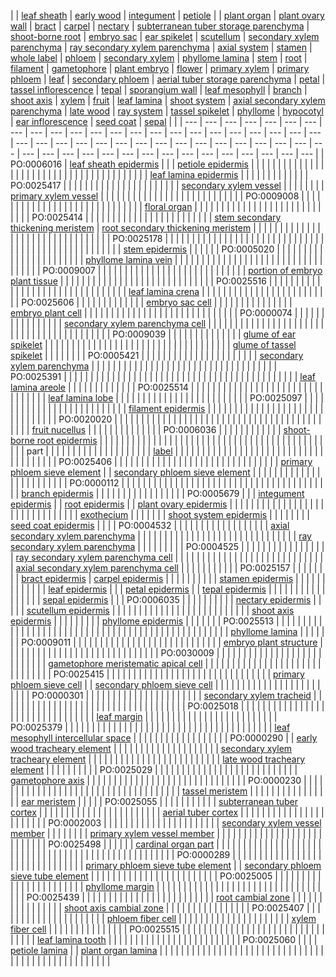 |  | [leaf sheath](http://purl.obolibrary.org/obo/PO_0020104) | [early wood](http://purl.obolibrary.org/obo/PO_0004515) | [integument](http://purl.obolibrary.org/obo/PO_0020021) | [petiole](http://purl.obolibrary.org/obo/PO_0020038) | [](http://purl.obolibrary.org/obo/NCBITaxon_1) | [plant organ](http://purl.obolibrary.org/obo/PO_0009008) | [plant ovary wall](http://purl.obolibrary.org/obo/PO_0005022) | [bract](http://purl.obolibrary.org/obo/PO_0009055) | [carpel](http://purl.obolibrary.org/obo/PO_0009030) | [nectary](http://purl.obolibrary.org/obo/PO_0009035) | [subterranean tuber storage parenchyma](http://purl.obolibrary.org/obo/PO_0025038) | [shoot-borne root](http://purl.obolibrary.org/obo/PO_0000042) | [embryo sac](http://purl.obolibrary.org/obo/PO_0025074) | [ear spikelet](http://purl.obolibrary.org/obo/PO_0006320) | [scutellum](http://purl.obolibrary.org/obo/PO_0020110) | [secondary xylem parenchyma](http://purl.obolibrary.org/obo/PO_0004532) | [ray secondary xylem parenchyma](http://purl.obolibrary.org/obo/PO_0004534) | [axial system](http://purl.obolibrary.org/obo/PO_0025410) | [stamen](http://purl.obolibrary.org/obo/PO_0009029) | [whole label](whole) | [phloem](http://purl.obolibrary.org/obo/PO_0005417) | [secondary xylem](http://purl.obolibrary.org/obo/PO_0005848) | [phyllome lamina](http://purl.obolibrary.org/obo/PO_0025396) | [stem](http://purl.obolibrary.org/obo/PO_0009047) | [root](http://purl.obolibrary.org/obo/PO_0009005) | [filament](http://purl.obolibrary.org/obo/PO_0009067) | [gametophore](http://purl.obolibrary.org/obo/PO_0030018) | [plant embryo](http://purl.obolibrary.org/obo/PO_0009009) | [flower](http://purl.obolibrary.org/obo/PO_0009046) | [primary xylem](http://purl.obolibrary.org/obo/PO_0005849) | [primary phloem](http://purl.obolibrary.org/obo/PO_0006075) | [leaf](http://purl.obolibrary.org/obo/PO_0025034) | [secondary phloem](http://purl.obolibrary.org/obo/PO_0005043) | [aerial tuber storage parenchyma](http://purl.obolibrary.org/obo/PO_0025039) | [petal](http://purl.obolibrary.org/obo/PO_0009032) | [tassel inflorescence](http://purl.obolibrary.org/obo/PO_0020126) | [tepal](http://purl.obolibrary.org/obo/PO_0009033) | [sporangium wall](http://purl.obolibrary.org/obo/PO_0025306) | [leaf mesophyll](http://purl.obolibrary.org/obo/PO_0005645) | [branch](http://purl.obolibrary.org/obo/PO_0025073) | [shoot axis](http://purl.obolibrary.org/obo/PO_0025029) | [xylem](http://purl.obolibrary.org/obo/PO_0005352) | [fruit](http://purl.obolibrary.org/obo/PO_0009001) | [leaf lamina](http://purl.obolibrary.org/obo/PO_0020039) | [shoot system](http://purl.obolibrary.org/obo/PO_0009006) | [axial secondary xylem parenchyma](http://purl.obolibrary.org/obo/PO_0004533) | [late wood](http://purl.obolibrary.org/obo/PO_0004516) | [ray system](http://purl.obolibrary.org/obo/PO_0025411) | [tassel spikelet](http://purl.obolibrary.org/obo/PO_0006309) | [phyllome](http://purl.obolibrary.org/obo/PO_0006001) | [hypocotyl](http://purl.obolibrary.org/obo/PO_0020100) | [ear inflorescence](http://purl.obolibrary.org/obo/PO_0020136) | [seed coat](http://purl.obolibrary.org/obo/PO_0009088) | [sepal](http://purl.obolibrary.org/obo/PO_0009031) |
|  | --- | --- | --- | --- | --- | --- | --- | --- | --- | --- | --- | --- | --- | --- | --- | --- | --- | --- | --- | --- | --- | --- | --- | --- | --- | --- | --- | --- | --- | --- | --- | --- | --- | --- | --- | --- | --- | --- | --- | --- | --- | --- | --- | --- | --- | --- | --- | --- | --- | --- | --- | --- | --- | --- |
| PO:0006016 | [leaf sheath epidermis](http://purl.obolibrary.org/obo/PO_0025249) |  |  | [petiole epidermis](http://purl.obolibrary.org/obo/PO_0000051) |  |  |  |  |  |  |  |  |  |  |  |  |  |  |  |  |  |  |  |  |  |  |  |  |  |  |  |  |  |  |  |  |  |  |  |  |  |  |  | [leaf lamina epidermis](http://purl.obolibrary.org/obo/PO_0000047) |  |  |  |  |  |  |  |  |  |  |  |
| PO:0025417 |  |  |  |  |  |  |  |  |  |  |  |  |  |  |  |  |  |  |  |  |  | [secondary xylem vessel](http://purl.obolibrary.org/obo/PO_0025451) |  |  |  |  |  |  |  | [primary xylem vessel](http://purl.obolibrary.org/obo/PO_0025450) |  |  |  |  |  |  |  |  |  |  |  |  |  |  |  |  |  |  |  |  |  |  |  |  |  |
| PO:0009008 |  |  |  |  |  |  |  |  |  |  |  |  |  |  |  |  |  |  |  |  |  |  |  |  |  |  |  |  | [floral organ](http://purl.obolibrary.org/obo/PO_0025395) |  |  |  |  |  |  |  |  |  |  |  |  |  |  |  |  |  |  |  |  |  |  |  |  |  |  |
| PO:0025414 |  |  |  |  |  |  |  |  |  |  |  |  |  |  |  |  |  |  |  |  |  |  |  | [stem secondary thickening meristem](http://purl.obolibrary.org/obo/PO_0025442) | [root secondary thickening meristem](http://purl.obolibrary.org/obo/PO_0025443) |  |  |  |  |  |  |  |  |  |  |  |  |  |  |  |  |  |  |  |  |  |  |  |  |  |  |  |  |  |  |
| PO:0025178 |  |  |  |  |  |  |  |  |  |  |  |  |  |  |  |  |  |  |  |  |  |  |  |  |  |  |  |  |  |  |  |  |  |  |  |  |  |  |  |  |  |  |  |  |  |  |  |  |  |  | [stem epidermis](http://purl.obolibrary.org/obo/PO_0025178) |  |  |  |  |
| PO:0005020 |  |  |  |  |  |  |  |  |  |  |  |  |  |  |  |  |  |  |  |  |  |  | [phyllome lamina vein](http://purl.obolibrary.org/obo/PO_0025348) |  |  |  |  |  |  |  |  |  |  |  |  |  |  |  |  |  |  |  |  |  |  |  |  |  |  |  |  |  |  |  |  |
| PO:0009007 |  |  |  |  |  |  |  |  |  |  |  |  |  |  |  |  |  |  |  |  |  |  |  |  |  |  |  | [portion of embryo plant tissue](http://purl.obolibrary.org/obo/PO_0025233) |  |  |  |  |  |  |  |  |  |  |  |  |  |  |  |  |  |  |  |  |  |  |  |  |  |  |  |
| PO:0025516 |  |  |  |  |  |  |  |  |  |  |  |  |  |  |  |  |  |  |  |  |  |  |  |  |  |  |  |  |  |  |  | [leaf lamina crena](http://purl.obolibrary.org/obo/PO_0025519) |  |  |  |  |  |  |  |  |  |  |  |  |  |  |  |  |  |  |  |  |  |  |  |
| PO:0025606 |  |  |  |  |  |  |  |  |  |  |  |  | [embryo sac cell](http://purl.obolibrary.org/obo/PO_0025026) |  |  |  |  |  |  |  |  |  |  |  |  |  |  | [embryo plant cell](http://purl.obolibrary.org/obo/PO_0025028) |  |  |  |  |  |  |  |  |  |  |  |  |  |  |  |  |  |  |  |  |  |  |  |  |  |  |  |
| PO:0000074 |  |  |  |  |  |  |  |  |  |  |  |  |  |  |  | [secondary xylem parenchyma cell](http://purl.obolibrary.org/obo/PO_0004525) |  |  |  |  |  |  |  |  |  |  |  |  |  |  |  |  |  |  |  |  |  |  |  |  |  |  |  |  |  |  |  |  |  |  |  |  |  |  |  |
| PO:0009039 |  |  |  |  |  |  |  |  |  |  |  |  |  | [glume of ear spikelet](http://purl.obolibrary.org/obo/PO_0006367) |  |  |  |  |  |  |  |  |  |  |  |  |  |  |  |  |  |  |  |  |  |  |  |  |  |  |  |  |  |  |  |  |  |  | [glume of tassel spikelet](http://purl.obolibrary.org/obo/PO_0006368) |  |  |  |  |  |  |
| PO:0005421 |  |  |  |  |  |  |  |  |  |  |  |  |  |  |  |  |  |  |  |  |  | [secondary xylem parenchyma](http://purl.obolibrary.org/obo/PO_0004532) |  |  |  |  |  |  |  |  |  |  |  |  |  |  |  |  |  |  |  |  |  |  |  |  |  |  |  |  |  |  |  |  |  |
| PO:0025391 |  |  |  |  |  |  |  |  |  |  |  |  |  |  |  |  |  |  |  |  |  |  |  |  |  |  |  |  |  |  |  |  |  |  |  |  |  |  |  |  |  |  |  | [leaf lamina areole](http://purl.obolibrary.org/obo/PO_0025392) |  |  |  |  |  |  |  |  |  |  |  |
| PO:0025514 |  |  |  |  |  |  |  |  |  |  |  |  |  |  |  |  |  |  |  |  |  |  |  |  |  |  |  |  |  |  |  | [leaf lamina lobe](http://purl.obolibrary.org/obo/PO_0025517) |  |  |  |  |  |  |  |  |  |  |  |  |  |  |  |  |  |  |  |  |  |  |  |
| PO:0025097 |  |  |  |  |  |  |  |  |  |  |  |  |  |  |  |  |  |  |  |  |  |  |  |  |  | [filament epidermis](http://purl.obolibrary.org/obo/PO_0006060) |  |  |  |  |  |  |  |  |  |  |  |  |  |  |  |  |  |  |  |  |  |  |  |  |  |  |  |  |  |
| PO:0020020 |  |  |  |  |  |  |  |  |  |  |  |  |  |  |  |  |  |  |  |  |  |  |  |  |  |  |  |  |  |  |  |  |  |  |  |  |  |  |  |  |  |  | [fruit nucellus](http://purl.obolibrary.org/obo/PO_0008005) |  |  |  |  |  |  |  |  |  |  |  |  |
| PO:0006036 |  |  |  |  |  |  |  |  |  |  |  | [shoot-borne root epidermis](http://purl.obolibrary.org/obo/PO_0006039) |  |  |  |  |  |  |  |  |  |  |  |  |  |  |  |  |  |  |  |  |  |  |  |  |  |  |  |  |  |  |  |  |  |  |  |  |  |  |  |  |  |  |  |
| part |  |  |  |  |  |  |  |  |  |  |  |  |  |  |  |  |  |  |  | [label](iri) |  |  |  |  |  |  |  |  |  |  |  |  |  |  |  |  |  |  |  |  |  |  |  |  |  |  |  |  |  |  |  |  |  |  |  |
| PO:0025406 |  |  |  |  |  |  |  |  |  |  |  |  |  |  |  |  |  |  |  |  |  |  |  |  |  |  |  |  |  |  | [primary phloem sieve element](http://purl.obolibrary.org/obo/PO_0025452) |  | [secondary phloem sieve element](http://purl.obolibrary.org/obo/PO_0025453) |  |  |  |  |  |  |  |  |  |  |  |  |  |  |  |  |  |  |  |  |  |  |
| PO:0000112 |  |  |  |  |  |  |  |  |  |  |  |  |  |  |  |  |  |  |  |  |  |  |  |  |  |  |  |  |  |  |  |  |  |  |  |  |  |  |  | [branch epidermis](http://purl.obolibrary.org/obo/PO_0025179) |  |  |  |  |  |  |  |  |  |  |  |  |  |  |  |
| PO:0005679 |  |  | [integument epidermis](http://purl.obolibrary.org/obo/PO_0006043) |  | [root epidermis](http://purl.obolibrary.org/obo/PO_0006036) |  | [plant ovary epidermis](http://purl.obolibrary.org/obo/PO_0006063) |  |  |  |  |  |  |  |  |  |  |  |  |  |  |  |  |  |  |  |  |  |  |  |  |  |  |  |  |  |  | [exothecium](http://purl.obolibrary.org/obo/PO_0030073) |  |  |  |  |  |  | [shoot system epidermis](http://purl.obolibrary.org/obo/PO_0006035) |  |  |  |  |  |  |  | [seed coat epidermis](http://purl.obolibrary.org/obo/PO_0006048) |  |  |
| PO:0004532 |  |  |  |  |  |  |  |  |  |  |  |  |  |  |  |  |  | [axial secondary xylem parenchyma](http://purl.obolibrary.org/obo/PO_0004533) |  |  |  |  |  |  |  |  |  |  |  |  |  |  |  |  |  |  |  |  |  |  |  |  |  |  |  |  |  | [ray secondary xylem parenchyma](http://purl.obolibrary.org/obo/PO_0004534) |  |  |  |  |  |  |  |
| PO:0004525 |  |  |  |  |  |  |  |  |  |  |  |  |  |  |  |  | [ray secondary xylem parenchyma cell](http://purl.obolibrary.org/obo/PO_0004527) |  |  |  |  |  |  |  |  |  |  |  |  |  |  |  |  |  |  |  |  |  |  |  |  |  |  |  |  | [axial secondary xylem parenchyma cell](http://purl.obolibrary.org/obo/PO_0004526) |  |  |  |  |  |  |  |  |  |
| PO:0025157 |  |  |  |  |  |  |  | [bract epidermis](http://purl.obolibrary.org/obo/PO_0025158) | [carpel epidermis](http://purl.obolibrary.org/obo/PO_0025096) |  |  |  |  |  |  |  |  |  | [stamen epidermis](http://purl.obolibrary.org/obo/PO_0025097) |  |  |  |  |  |  |  |  |  |  |  |  | [leaf epidermis](http://purl.obolibrary.org/obo/PO_0006016) |  |  | [petal epidermis](http://purl.obolibrary.org/obo/PO_0006041) |  | [tepal epidermis](http://purl.obolibrary.org/obo/PO_0025184) |  |  |  |  |  |  |  |  |  |  |  |  |  |  |  |  | [sepal epidermis](http://purl.obolibrary.org/obo/PO_0006040) |  |
| PO:0006035 |  |  |  |  |  |  |  |  |  | [nectary epidermis](http://purl.obolibrary.org/obo/PO_0000207) |  |  |  |  | [scutellum epidermis](http://purl.obolibrary.org/obo/PO_0006049) |  |  |  |  |  |  |  |  |  |  |  |  |  |  |  |  |  |  |  |  |  |  |  |  |  | [shoot axis epidermis](http://purl.obolibrary.org/obo/PO_0000112) |  |  |  |  |  |  |  |  | [phyllome epidermis](http://purl.obolibrary.org/obo/PO_0025157) |  |  |  |  |  |
| PO:0025513 |  |  |  |  |  |  |  |  |  |  |  |  |  |  |  |  |  |  |  |  |  |  |  |  |  |  |  |  |  |  |  |  |  |  |  |  |  |  |  |  |  |  |  |  |  |  |  |  |  | [phyllome lamina](http://purl.obolibrary.org/obo/PO_0025396) |  |  |  |  |  |
| PO:0009011 |  |  |  |  |  |  |  |  |  |  |  |  |  |  |  |  |  |  |  |  |  |  |  |  |  |  |  | [embryo plant structure](http://purl.obolibrary.org/obo/PO_0025099) |  |  |  |  |  |  |  |  |  |  |  |  |  |  |  |  |  |  |  |  |  |  |  |  |  |  |  |
| PO:0030009 |  |  |  |  |  |  |  |  |  |  |  |  |  |  |  |  |  |  |  |  |  |  |  |  |  |  | [gametophore meristematic apical cell](http://purl.obolibrary.org/obo/PO_0030019) |  |  |  |  |  |  |  |  |  |  |  |  |  |  |  |  |  |  |  |  |  |  |  |  |  |  |  |  |
| PO:0025415 |  |  |  |  |  |  |  |  |  |  |  |  |  |  |  |  |  |  |  |  |  |  |  |  |  |  |  |  |  |  | [primary phloem sieve cell](http://purl.obolibrary.org/obo/PO_0025454) |  | [secondary phloem sieve cell](http://purl.obolibrary.org/obo/PO_0025456) |  |  |  |  |  |  |  |  |  |  |  |  |  |  |  |  |  |  |  |  |  |  |
| PO:0000301 |  |  |  |  |  |  |  |  |  |  |  |  |  |  |  |  |  |  |  |  |  | [secondary xylem tracheid](http://purl.obolibrary.org/obo/PO_0025447) |  |  |  |  |  |  |  |  |  |  |  |  |  |  |  |  |  |  |  |  |  |  |  |  |  |  |  |  |  |  |  |  |  |
| PO:0025018 |  |  |  |  |  |  |  |  |  |  |  |  |  |  |  |  |  |  |  |  |  |  |  |  |  |  |  |  |  |  |  | [leaf margin](http://purl.obolibrary.org/obo/PO_0020128) |  |  |  |  |  |  |  |  |  |  |  |  |  |  |  |  |  |  |  |  |  |  |  |
| PO:0025379 |  |  |  |  |  |  |  |  |  |  |  |  |  |  |  |  |  |  |  |  |  |  |  |  |  |  |  |  |  |  |  |  |  |  |  |  |  |  | [leaf mesophyll intercellular space](http://purl.obolibrary.org/obo/PO_0025380) |  |  |  |  |  |  |  |  |  |  |  |  |  |  |  |  |
| PO:0000290 |  | [early wood tracheary element](http://purl.obolibrary.org/obo/PO_0025461) |  |  |  |  |  |  |  |  |  |  |  |  |  |  |  |  |  |  |  | [secondary xylem tracheary element](http://purl.obolibrary.org/obo/PO_0025445) |  |  |  |  |  |  |  |  |  |  |  |  |  |  |  |  |  |  |  |  |  |  |  |  | [late wood tracheary element](http://purl.obolibrary.org/obo/PO_0025462) |  |  |  |  |  |  |  |  |
| PO:0025029 |  |  |  |  |  |  |  |  |  |  |  |  |  |  |  |  |  |  |  |  |  |  |  |  |  |  | [gametophore axis](http://purl.obolibrary.org/obo/PO_0030020) |  |  |  |  |  |  |  |  |  |  |  |  |  |  |  |  |  |  |  |  |  |  |  |  |  |  |  |  |
| PO:0000230 |  |  |  |  |  |  |  |  |  |  |  |  |  |  |  |  |  |  |  |  |  |  |  |  |  |  |  |  |  |  |  |  |  |  |  | [tassel meristem](http://purl.obolibrary.org/obo/PO_0009106) |  |  |  |  |  |  |  |  |  |  |  |  |  |  |  | [ear meristem](http://purl.obolibrary.org/obo/PO_0009109) |  |  |  |
| PO:0025055 |  |  |  |  |  |  |  |  |  |  | [subterranean tuber cortex](http://purl.obolibrary.org/obo/PO_0025057) |  |  |  |  |  |  |  |  |  |  |  |  |  |  |  |  |  |  |  |  |  |  | [aerial tuber cortex](http://purl.obolibrary.org/obo/PO_0025056) |  |  |  |  |  |  |  |  |  |  |  |  |  |  |  |  |  |  |  |  |  |
| PO:0002003 |  |  |  |  |  |  |  |  |  |  |  |  |  |  |  |  |  |  |  |  |  | [secondary xylem vessel member](http://purl.obolibrary.org/obo/PO_0025449) |  |  |  |  |  |  |  | [primary xylem vessel member](http://purl.obolibrary.org/obo/PO_0025448) |  |  |  |  |  |  |  |  |  |  |  |  |  |  |  |  |  |  |  |  |  |  |  |  |  |
| PO:0025498 |  |  |  |  |  | [cardinal organ part](http://purl.obolibrary.org/obo/PO_0025001) |  |  |  |  |  |  |  |  |  |  |  |  |  |  |  |  |  |  |  |  |  |  |  |  |  |  |  |  |  |  |  |  |  |  |  |  |  |  |  |  |  |  |  |  |  |  |  |  |  |
| PO:0000289 |  |  |  |  |  |  |  |  |  |  |  |  |  |  |  |  |  |  |  |  |  |  |  |  |  |  |  |  |  |  | [primary phloem sieve tube element](http://purl.obolibrary.org/obo/PO_0025455) |  | [secondary phloem sieve tube element](http://purl.obolibrary.org/obo/PO_0025457) |  |  |  |  |  |  |  |  |  |  |  |  |  |  |  |  |  |  |  |  |  |  |
| PO:0025005 |  |  |  |  |  |  |  |  |  |  |  |  |  |  |  |  |  |  |  |  |  |  | [phyllome margin](http://purl.obolibrary.org/obo/PO_0025018) |  |  |  |  |  |  |  |  |  |  |  |  |  |  |  |  |  |  |  |  |  |  |  |  |  |  |  |  |  |  |  |  |
| PO:0025439 |  |  |  |  |  |  |  |  |  |  |  |  |  |  |  |  |  |  |  |  |  |  |  |  | [root cambial zone](http://purl.obolibrary.org/obo/PO_0025441) |  |  |  |  |  |  |  |  |  |  |  |  |  |  |  | [shoot axis cambial zone](http://purl.obolibrary.org/obo/PO_0025440) |  |  |  |  |  |  |  |  |  |  |  |  |  |  |
| PO:0025407 |  |  |  |  |  |  |  |  |  |  |  |  |  |  |  |  |  |  |  |  | [phloem fiber cell](http://purl.obolibrary.org/obo/PO_0004519) |  |  |  |  |  |  |  |  |  |  |  |  |  |  |  |  |  |  |  |  | [xylem fiber cell](http://purl.obolibrary.org/obo/PO_0000274) |  |  |  |  |  |  |  |  |  |  |  |  |  |
| PO:0025515 |  |  |  |  |  |  |  |  |  |  |  |  |  |  |  |  |  |  |  |  |  |  |  |  |  |  |  |  |  |  |  | [leaf lamina tooth](http://purl.obolibrary.org/obo/PO_0025518) |  |  |  |  |  |  |  |  |  |  |  |  |  |  |  |  |  |  |  |  |  |  |  |
| PO:0025060 |  |  |  | [petiole lamina](http://purl.obolibrary.org/obo/PO_0025129) |  | [plant organ lamina](http://purl.obolibrary.org/obo/PO_0025513) |  |  |  |  |  |  |  |  |  |  |  |  |  |  |  |  |  |  |  |  |  |  |  |  |  |  |  |  |  |  |  |  |  |  |  |  |  |  |  |  |  |  |  |  |  |  |  |  |  |

